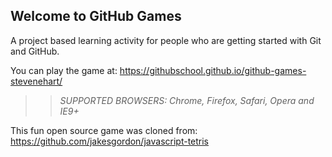 ## Welcome to GitHub Games

A project based learning activity for people who are getting started with Git and GitHub.

You can play the game at: https://githubschool.github.io/github-games-stevenehart/

>> _*SUPPORTED BROWSERS*: Chrome, Firefox, Safari, Opera and IE9+_

This fun open source game was cloned from: https://github.com/jakesgordon/javascript-tetris
